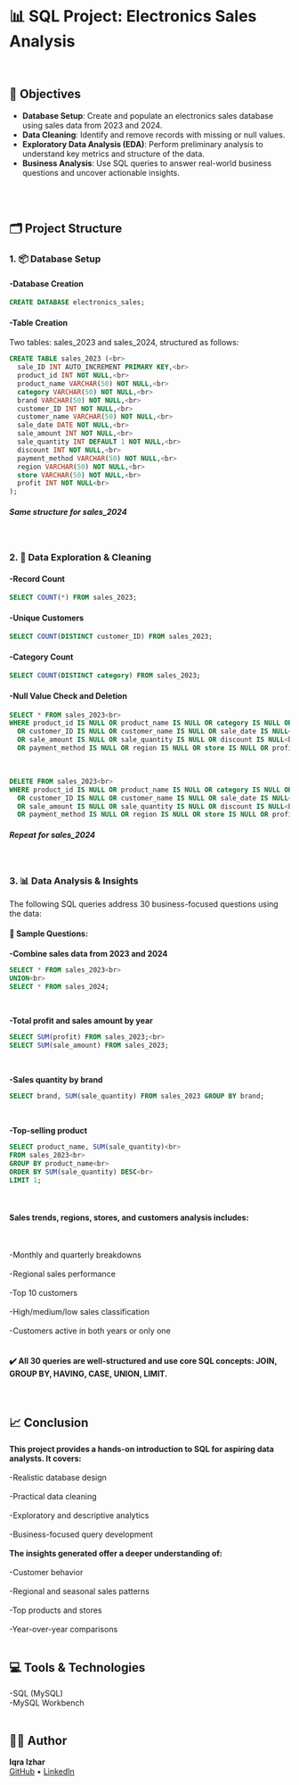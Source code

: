 # 📊 SQL Project: Electronics Sales Analysis
<br>

## 📝 Objectives

- **Database Setup**: Create and populate an electronics sales database using sales data from 2023 and 2024.
- **Data Cleaning**: Identify and remove records with missing or null values.
- **Exploratory Data Analysis (EDA)**: Perform preliminary analysis to understand key metrics and structure of the data.
- **Business Analysis**: Use SQL queries to answer real-world business questions and uncover actionable insights.

<br>
<br>

## 🗂️ Project Structure

### 1. 📦 Database Setup

#### -Database Creation
```sql
CREATE DATABASE electronics_sales;
```
  
#### -Table Creation
Two tables: sales_2023 and sales_2024, structured as follows:
<br>
```sql
CREATE TABLE sales_2023 (<br>
  sale_ID INT AUTO_INCREMENT PRIMARY KEY,<br>
  product_id INT NOT NULL,<br>
  product_name VARCHAR(50) NOT NULL,<br>
  category VARCHAR(50) NOT NULL,<br>
  brand VARCHAR(50) NOT NULL,<br>
  customer_ID INT NOT NULL,<br>
  customer_name VARCHAR(50) NOT NULL,<br>
  sale_date DATE NOT NULL,<br>
  sale_amount INT NOT NULL,<br>
  sale_quantity INT DEFAULT 1 NOT NULL,<br>
  discount INT NOT NULL,<br>
  payment_method VARCHAR(50) NOT NULL,<br>
  region VARCHAR(50) NOT NULL,<br>
  store VARCHAR(50) NOT NULL,<br>
  profit INT NOT NULL<br>
);
```

##### Same structure for sales_2024
<br>

### 2. 🧹 Data Exploration & Cleaning

#### -Record Count
```sql
SELECT COUNT(*) FROM sales_2023;
``` 

#### -Unique Customers
```sql
SELECT COUNT(DISTINCT customer_ID) FROM sales_2023;
```  

#### -Category Count
```sql
SELECT COUNT(DISTINCT category) FROM sales_2023;
```

#### -Null Value Check and Deletion

```sql
SELECT * FROM sales_2023<br>
WHERE product_id IS NULL OR product_name IS NULL OR category IS NULL OR brand IS NULL<br>
  OR customer_ID IS NULL OR customer_name IS NULL OR sale_date IS NULL<br>
  OR sale_amount IS NULL OR sale_quantity IS NULL OR discount IS NULL<br>
  OR payment_method IS NULL OR region IS NULL OR store IS NULL OR profit IS NULL;
```  
<br>
  
```sql
DELETE FROM sales_2023<br>
WHERE product_id IS NULL OR product_name IS NULL OR category IS NULL OR brand IS NULL<br>
  OR customer_ID IS NULL OR customer_name IS NULL OR sale_date IS NULL<br>
  OR sale_amount IS NULL OR sale_quantity IS NULL OR discount IS NULL<br>
  OR payment_method IS NULL OR region IS NULL OR store IS NULL OR profit IS NULL;
```


##### Repeat for sales_2024
<br>

### 3. 📊 Data Analysis & Insights
The following SQL queries address 30 business-focused questions using the data:
<br>

#### 📌 Sample Questions:

**-Combine sales data from 2023 and 2024**
<br>

```sql
SELECT * FROM sales_2023<br>
UNION<br>
SELECT * FROM sales_2024;
```   
<br>

**-Total profit and sales amount by year**<br>

```sql
SELECT SUM(profit) FROM sales_2023;<br>
SELECT SUM(sale_amount) FROM sales_2023;
```  
<br>

**-Sales quantity by brand**<br>

```sql
SELECT brand, SUM(sale_quantity) FROM sales_2023 GROUP BY brand;
```   
<br>

**-Top-selling product**
<br>

```sql
SELECT product_name, SUM(sale_quantity)<br>
FROM sales_2023<br>
GROUP BY product_name<br>
ORDER BY SUM(sale_quantity) DESC<br>
LIMIT 1;
```   
<br>

#### Sales trends, regions, stores, and customers analysis includes:
<br>

-Monthly and quarterly breakdowns<br>
<br>
-Regional sales performance<br>
<br>
-Top 10 customers<br>
<br>
-High/medium/low sales classification<br>
<br>
-Customers active in both years or only one<br>
<br>

#### ✔️ All 30 queries are well-structured and use core SQL concepts: JOIN, GROUP BY, HAVING, CASE, UNION, LIMIT.
<br>

## 📈 Conclusion

**This project provides a hands-on introduction to SQL for aspiring data analysts. It covers:**
<br>
<br>
-Realistic database design<br>
<br>
-Practical data cleaning<br>
<br>
-Exploratory and descriptive analytics<br>
<br>
-Business-focused query development<br>
<br>
**The insights generated offer a deeper understanding of:**<br>
<br>
-Customer behavior<br>
<br>
-Regional and seasonal sales patterns<br>
<br>
-Top products and stores<br>
<br>
-Year-over-year comparisons<br>
<br>

## 💻 Tools & Technologies
-SQL (MySQL)<br>
-MySQL Workbench<br>
<br>

## 👨‍💻 Author
**Iqra Izhar**  
[GitHub](https://github.com/iqraizhar72/) • [LinkedIn](https://www.linkedin.com/in/iqra-izhar-08b8b8330/)
